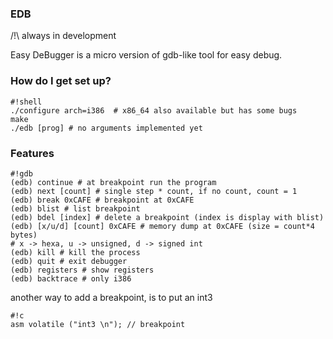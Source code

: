 ### EDB ###
/!\ always in development

Easy DeBugger is a micro version of 
gdb-like tool for easy debug.

### How do I get set up? ###


```
#!shell
./configure arch=i386  # x86_64 also available but has some bugs
make 
./edb [prog] # no arguments implemented yet

```



### Features ###

```
#!gdb
(edb) continue # at breakpoint run the program
(edb) next [count] # single step * count, if no count, count = 1
(edb) break 0xCAFE # breakpoint at 0xCAFE
(edb) blist # list breakpoint
(edb) bdel [index] # delete a breakpoint (index is display with blist)
(edb) [x/u/d] [count] 0xCAFE # memory dump at 0xCAFE (size = count*4 bytes)
# x -> hexa, u -> unsigned, d -> signed int
(edb) kill # kill the process
(edb) quit # exit debugger
(edb) registers # show registers
(edb) backtrace # only i386

```


another way to add a breakpoint, is to put an int3 


```
#!c
asm volatile ("int3 \n"); // breakpoint
```
